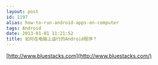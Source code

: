 ```yaml
---
layout: post
id: 1197
alias: how-to-run-android-apps-on-computer
tags: Android
date: 2013-01-01 11:21:52
title: 如何在电脑上运行的Android程序？
---
```


[http://www.bluestacks.com](http://www.bluestacks.com/)
